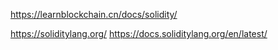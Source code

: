 https://learnblockchain.cn/docs/solidity/

https://soliditylang.org/
https://docs.soliditylang.org/en/latest/
